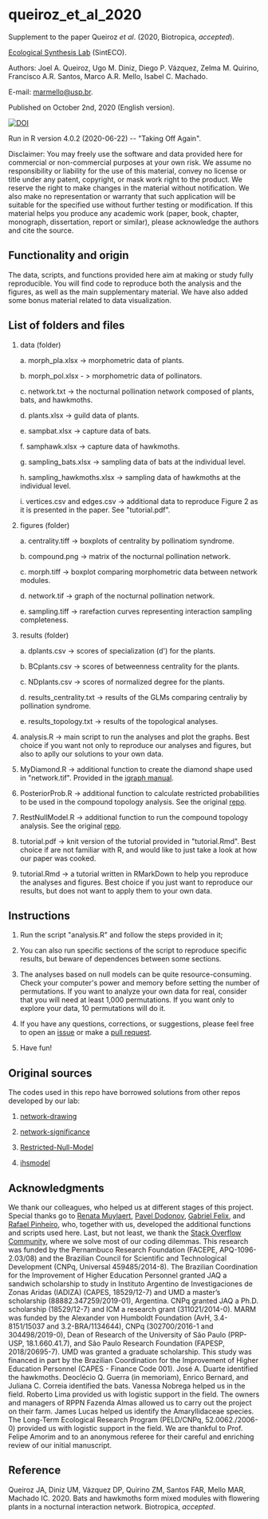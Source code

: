 # queiroz_et_al_2020

Supplement to the paper Queiroz *et al*. (2020, Biotropica, *accepted*).

[Ecological Synthesis Lab](https://marcomellolab.wordpress.com) (SintECO).

Authors: Joel A. Queiroz, Ugo M. Diniz, Diego P. Vázquez, Zelma M. Quirino, Francisco A.R. Santos, Marco A.R. Mello, Isabel C. Machado.

E-mail: marmello@usp.br. 

Published on October 2nd, 2020 (English version).

[![DOI](https://zenodo.org/badge/DOI/10.5281/zenodo.4064012.svg)](https://doi.org/10.5281/zenodo.4064012)


Run in R version 4.0.2 (2020-06-22) -- "Taking Off Again".

Disclaimer: You may freely use the software and data provided here for commercial or non-commercial purposes at your own risk. We assume no responsibility or liability for the use of this material, convey no license or title under any patent, copyright, or mask work right to the product. We reserve the right to make changes in the material without notification. We also make no representation or warranty that such application will be suitable for the specified use without further testing or modification. If this material helps you produce any academic work (paper, book, chapter, monograph, dissertation, report or similar), please acknowledge the authors and cite the source.


## Functionality and origin

The data, scripts, and functions provided here aim at making or study fully reproducible. You will find code to reproduce both the analysis and the figures, as well as the main supplementary material. We have also added some bonus material related to data visualization.


## List of folders and files

1. data (folder)

    a. morph_pla.xlsx -> morphometric data of plants.
    
    b. morph_pol.xlsx - > morphometric data of pollinators.
    
    c. network.txt -> the nocturnal pollination network composed of plants, bats, and hawkmoths.
    
    d. plants.xlsx -> guild data of plants.
    
    e. sampbat.xlsx -> capture data of bats.
    
    f. samphawk.xlsx -> capture data of hawkmoths.
    
    g. sampling_bats.xlsx -> sampling data of bats at the individual level.
    
    h. sampling_hawkmoths.xlsx -> sampling data of hawkmoths at the individual level.
    
    i. vertices.csv and edges.csv -> additional data to reproduce Figure 2 as it is presented in the paper. See "tutorial.pdf".
    

2. figures (folder)

    a. centrality.tiff -> boxplots of centrality by pollinatiom syndrome.
    
    b. compound.png -> matrix of the nocturnal pollination network.

    c. morph.tiff -> boxplot comparing morphometric data between network modules.

    d. network.tif -> graph of the nocturnal pollination network.

    e. sampling.tiff -> rarefaction curves representing interaction sampling completeness.


3. results (folder)

    a. dplants.csv -> scores of specialization (d') for the plants.

    b. BCplants.csv -> scores of betweenness centrality for the plants.

    c. NDplants.csv -> scores of normalized degree for the plants.

    d. results_centrality.txt -> results of the GLMs comparing centraliy by pollination syndrome.
    
    e. results_topology.txt -> results of the topological analyses.


4. analysis.R -> main script to run the analyses and plot the graphs. Best choice if you want not only to reproduce our analyses and figures, but also to aplly our solutions to your own data.

5. MyDiamond.R -> additional function to create the diamond shape used in "network.tif". Provided in the [igraph manual](https://igraph.org/r/doc/shapes.html).

6. PosteriorProb.R -> additional function to calculate restricted probabilities to be used in the compound topology analysis. See the original [repo](https://github.com/gabrielmfelix/Restricted-Null-Model).

7. RestNullModel.R -> additional function to run the compound topology analysis. See the original [repo](https://github.com/gabrielmfelix/Restricted-Null-Model).

8. tutorial.pdf -> knit version of the tutorial provided in "tutorial.Rmd". Best choice if are not familiar with R, and would like to just take a look at how our paper was cooked.

9. tutorial.Rmd -> a tutorial written in RMarkDown to help you reproduce the analyses and figures. Best choice if you just want to reproduce our results, but does not want to apply them to your own data.


## Instructions

1. Run the script "analysis.R" and follow the steps provided in it;

2. You can also run specific sections of the script to reproduce specific results, but beware of dependences between some sections.

3. The analyses based on null models can be quite resource-consuming. Check your computer's power and memory before setting the number of permutations. If you want to analyze your own data for real, consider that you will need at least 1,000 permutations. If you want only to explore your data, 10 permutations will do it.

4. If you have any questions, corrections, or suggestions, please feel free to open an [issue](https://github.com/marmello77/queiroz-et-al-2020/issues) or make a [pull request](https://github.com/marmello77/queiroz-et-al-2020/pulls).

5. Have fun!


## Original sources

The codes used in this repo have borrowed solutions from other repos developed by our lab:

1. [network-drawing](https://github.com/marmello77/network-drawing)

2. [network-significance](https://github.com/marmello77/network-significance)

3. [Restricted-Null-Model](https://github.com/gabrielmfelix/Restricted-Null-Model)

4. [ihsmodel](https://github.com/pinheirorbp/ihsmodel)


## Acknowledgments

We thank our colleagues, who helped us at different stages of this project. Special thanks go to [Renata Muylaert](https://github.com/renatamuy), [Pavel Dodonov](https://github.com/pdodonov), [Gabriel Felix](https://github.com/gabrielmfelix), and [Rafael Pinheiro](https://github.com/pinheirorbp), who, together with us, developed the additional functions and scripts used here. Last, but not least, we thank the [Stack Overflow Community](https://stackoverflow.com), where we solve most of our coding dilemmas. This research was funded by the Pernambuco Research Foundation (FACEPE, APQ-1096-2.03/08) and the Brazilian Council for Scientific and Technological Development (CNPq, Universal 459485/2014-8). The Brazilian Coordination for the Improvement of Higher Education Personnel granted JAQ a sandwich scholarship to study in Instituto Argentino de Investigaciones de Zonas Aridas (IADIZA) (CAPES, 18529/12-7) and UMD a master’s scholarship (88882.347259/2019-01), Argentina. CNPq granted JAQ a Ph.D. scholarship (18529/12-7) and ICM a research grant (311021/2014-0). MARM was funded by the Alexander von Humboldt Foundation (AvH, 3.4-8151/15037 and 3.2-BRA/1134644), CNPq (302700/2016-1 and 304498/2019-0), Dean of Research of the University of São Paulo (PRP-USP, 18.1.660.41.7), and São Paulo Research Foundation (FAPESP, 2018/20695-7). UMD was granted a graduate scholarship. This study was financed in part by the Brazilian Coordination for the Improvement of Higher Education Personnel (CAPES - Finance Code 001). José A. Duarte identified the hawkmoths. Deoclécio Q. Guerra (in memoriam), Enrico Bernard, and Juliana C. Correia identified the bats. Vanessa Nobrega helped us in the field. Roberto Lima provided us with logistic support in the field. The owners and managers of RPPN Fazenda Almas allowed us to carry out the project on their farm. James Lucas helped us identify the Amaryllidaceae species. The Long-Term Ecological Research Program (PELD/CNPq, 52.0062./2006-0) provided us with logistic support in the field. We are thankful to Prof. Felipe Amorim and to an anonymous referee for their careful and enriching review of our initial manuscript.


## Reference

Queiroz JA, Diniz UM, Vázquez DP, Quirino ZM, Santos FAR, Mello MAR, Machado IC. 2020. Bats and hawkmoths form mixed modules with flowering plants in a nocturnal interaction network. Biotropica, *accepted*.
